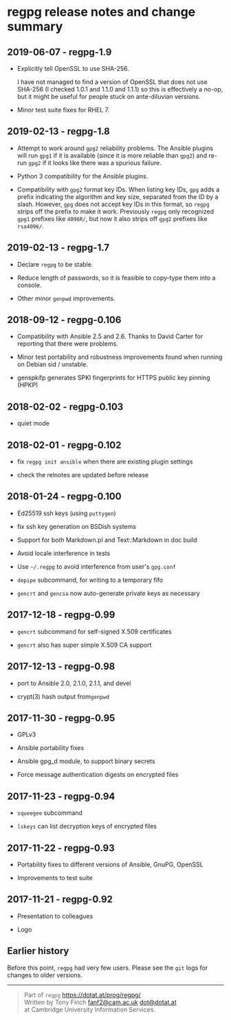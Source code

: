regpg release notes and change summary
======================================

2019-06-07 - regpg-1.9
----------------------

* Explicitly tell OpenSSL to use SHA-256.

  I have not managed to find a version of OpenSSL that does not use
  SHA-256 (I checked 1.0.1 and 1.1.0 and 1.1.1) so this is effectively
  a no-op, but it might be useful for people stuck on ante-diluvian
  versions.

* Minor test suite fixes for RHEL 7.


2019-02-13 - regpg-1.8
----------------------

* Attempt to work around `gpg2` reliability problems. The Ansible
  plugins will run `gpg1` if it is available (since it is more
  reliable than `gpg2`) and re-run `gpg2` if it looks like there was a
  spurious failure.

* Python 3 compatibility for the Ansible plugins.

* Compatibility with `gpg2` format key IDs. When listing key IDs,
  `gpg` adds a prefix indicating the algorithm and key size, separated
  from the ID by a slash. However, `gpg` does not accept key IDs in
  this format, so `regpg` strips off the prefix to make it work.
  Previously `regpg` only recognized `gpg1` prefixes like `4096R/`,
  but now it also strips off `gpg2` prefixes like `rsa4096/`.


2019-02-13 - regpg-1.7
----------------------

* Declare `regpg` to be stable.

* Reduce length of passwords, so it is feasible to copy-type them into
  a console.

* Other minor `genpwd` improvements.


2018-09-12 - regpg-0.106
------------------------

* Compatibility with Ansible 2.5 and 2.6. Thanks to David Carter
  for reporting that there were problems.

* Minor test portability and robustness improvements found when
  running on Debian sid / unstable.

* genspkifp generates SPKI fingerprints for HTTPS public key pinning (HPKP)


2018-02-02 - regpg-0.103
------------------------

* quiet mode


2018-02-01 - regpg-0.102
------------------------

* fix `regpg init ansible` when there are existing plugin settings

* check the relnotes are updated before release


2018-01-24 - regpg-0.100
------------------------

* Ed25519 ssh keys (using `puttygen`)

* fix ssh key generation on BSDish systems

* Support for both Markdown.pl and Text::Markdown in doc build

* Avoid locale interference in tests

* Use `~/.regpg` to avoid interference from user's `gpg.conf`

* `depipe` subcommand, for writing to a temporary fifo

* `gencrt` and `gencsa` now auto-generate private keys as necessary


2017-12-18 - regpg-0.99
-----------------------

* `gencrt` subcommand for self-signed X.509 certificates

* `gencrt` also has super simple X.509 CA support


2017-12-13 - regpg-0.98
-----------------------

* port to Ansible 2.0, 2.1.0, 2.1.1, and devel

* crypt(3) hash output from`genpwd`


2017-11-30 - regpg-0.95
-----------------------

* GPLv3

* Ansible portability fixes

* Ansible gpg_d module, to support binary secrets

* Force message authentication digests on encrypted files


2017-11-23 - regpg-0.94
-----------------------

* `squeegee` subcommand

* `lskeys` can list decryption keys of encrypted files


2017-11-22 - regpg-0.93
-----------------------

* Portability fixes to different versions of Ansible, GnuPG, OpenSSL

* Improvements to test suite


2017-11-21 - regpg-0.92
-----------------------

* Presentation to colleagues

* Logo


Earlier history
---------------

Before this point, `regpg` had very few users. Please see the `git`
logs for changes to older versions.


---------------------------------------------------------------------------

> Part of `regpg` <https://dotat.at/prog/regpg/>  
> Written by Tony Finch <fanf2@cam.ac.uk> <dot@dotat.at>  
> at Cambridge University Information Services.  

<!--
    This file is free software: you can redistribute it and/or modify
    it under the terms of the GNU General Public License as published by
    the Free Software Foundation, either version 3 of the License, or
    (at your option) any later version.

    This file is distributed in the hope that it will be useful,
    but WITHOUT ANY WARRANTY; without even the implied warranty of
    MERCHANTABILITY or FITNESS FOR A PARTICULAR PURPOSE.  See the
    GNU General Public License for more details.

    You should have received a copy of the GNU General Public License
    along with regpg.  If not, see <http://www.gnu.org/licenses/>.
-->
